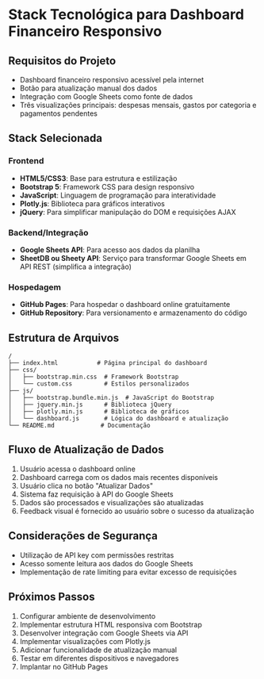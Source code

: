 # Stack Tecnológica para Dashboard Financeiro Responsivo

## Requisitos do Projeto
- Dashboard financeiro responsivo acessível pela internet
- Botão para atualização manual dos dados
- Integração com Google Sheets como fonte de dados
- Três visualizações principais: despesas mensais, gastos por categoria e pagamentos pendentes

## Stack Selecionada

### Frontend
- **HTML5/CSS3**: Base para estrutura e estilização
- **Bootstrap 5**: Framework CSS para design responsivo
- **JavaScript**: Linguagem de programação para interatividade
- **Plotly.js**: Biblioteca para gráficos interativos
- **jQuery**: Para simplificar manipulação do DOM e requisições AJAX

### Backend/Integração
- **Google Sheets API**: Para acesso aos dados da planilha
- **SheetDB ou Sheety API**: Serviço para transformar Google Sheets em API REST (simplifica a integração)

### Hospedagem
- **GitHub Pages**: Para hospedar o dashboard online gratuitamente
- **GitHub Repository**: Para versionamento e armazenamento do código

## Estrutura de Arquivos
```
/
├── index.html           # Página principal do dashboard
├── css/
│   ├── bootstrap.min.css  # Framework Bootstrap
│   └── custom.css         # Estilos personalizados
├── js/
│   ├── bootstrap.bundle.min.js  # JavaScript do Bootstrap
│   ├── jquery.min.js      # Biblioteca jQuery
│   ├── plotly.min.js      # Biblioteca de gráficos
│   └── dashboard.js       # Lógica do dashboard e atualização
└── README.md             # Documentação
```

## Fluxo de Atualização de Dados
1. Usuário acessa o dashboard online
2. Dashboard carrega com os dados mais recentes disponíveis
3. Usuário clica no botão "Atualizar Dados"
4. Sistema faz requisição à API do Google Sheets
5. Dados são processados e visualizações são atualizadas
6. Feedback visual é fornecido ao usuário sobre o sucesso da atualização

## Considerações de Segurança
- Utilização de API key com permissões restritas
- Acesso somente leitura aos dados do Google Sheets
- Implementação de rate limiting para evitar excesso de requisições

## Próximos Passos
1. Configurar ambiente de desenvolvimento
2. Implementar estrutura HTML responsiva com Bootstrap
3. Desenvolver integração com Google Sheets via API
4. Implementar visualizações com Plotly.js
5. Adicionar funcionalidade de atualização manual
6. Testar em diferentes dispositivos e navegadores
7. Implantar no GitHub Pages

